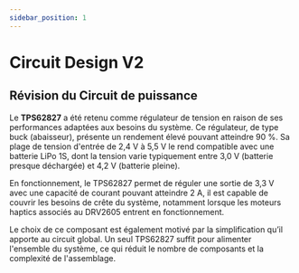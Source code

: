 ```yaml
---
sidebar_position: 1
---
```


# Circuit Design V2

## Révision du Circuit de puissance

Le **TPS62827** a été retenu comme régulateur de tension en raison de ses performances adaptées aux besoins du système. Ce régulateur, de type buck (abaisseur), présente un rendement élevé pouvant atteindre 90 %. Sa plage de tension d'entrée de 2,4 V à 5,5 V le rend compatible avec une batterie LiPo 1S, dont la tension varie typiquement entre 3,0 V (batterie presque déchargée) et 4,2 V (batterie pleine).

En fonctionnement, le TPS62827 permet de réguler une sortie de 3,3 V avec une capacité de courant pouvant atteindre 2 A, il est capable de couvrir les besoins de crête du système, notamment lorsque les moteurs haptics associés au DRV2605 entrent en fonctionnement.

Le choix de ce composant est également motivé par la simplification qu’il apporte au circuit global. Un seul TPS62827 suffit pour alimenter l'ensemble du système, ce qui réduit le nombre de composants et la complexité de l'assemblage.

